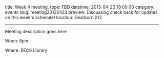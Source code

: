 title: Week 4 meeting, topic TBD
datetime: 2013-04-23 18:00:00
category: events
slug: meeting20130423
preview: Discussing check back for updates on this week's schedule!
location: Dearborn 212

---

Meeting description goes here

When: 6pm

Where: EECS Library
